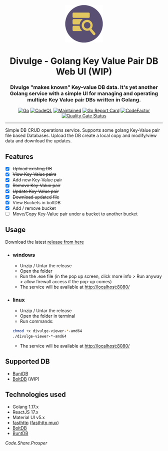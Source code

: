 <div align="center">
<img src="ui/public/logo-120px.png" />
<h1> Divulge - Golang Key Value Pair DB Web UI (WIP) </h1>
<h3> Divulge "makes known" Key-value DB data. It's yet another Golang service with a simple UI for managing and operating multiple Key Value pair DBs written in Golang. </h3>

[![Go](https://github.com/ric-v/divulge-keyvalue-db-ui/actions/workflows/go.yml/badge.svg?branch=main)](https://github.com/ric-v/divulge-keyvalue-db-ui/actions/workflows/go.yml)
[![CodeQL](https://github.com/ric-v/divulge-keyvalue-db-ui/actions/workflows/codeql-analysis.yml/badge.svg?branch=main)](https://github.com/ric-v/divulge-keyvalue-db-ui/actions/workflows/codeql-analysis.yml)
[![Maintained](https://img.shields.io/badge/Maintained%3F-yes-green.svg)](https://img.shields.io/badge/Maintained%3F-yes-green.svg)
[![Go Report Card](https://goreportcard.com/badge/github.com/ric-v/divulge-keyvalue-db-ui)](https://goreportcard.com/report/github.com/ric-v/divulge-keyvalue-db-ui)
[![CodeFactor](https://www.codefactor.io/repository/github/ric-v/divulge-keyvalue-db-ui/badge)](https://www.codefactor.io/repository/github/ric-v/divulge-keyvalue-db-ui)
[![Quality Gate Status](https://sonarcloud.io/api/project_badges/measure?project=ric-v_divulge-keyvalue-db-ui&metric=alert_status)](https://sonarcloud.io/summary/new_code?id=ric-v_divulge-keyvalue-db-ui)

</div>

---

Simple DB CRUD operations service. Supports some golang Key-Value pair file based Databases. Upload the DB create a local copy and modify/view data and download the updates.

<!-- ![in-action-gif](https://github.com/ric-v/divulge-keyvalue-db-ui/blob/main/public/assets/screenshots/in-action.gif) -->

## Features

- [x] ~~Upload existing DB~~
- [x] ~~View Key-Value pairs~~
- [x] ~~Add new Key-Value pair~~
- [x] ~~Remove Key-Value pair~~
- [x] ~~Update Key-Value pair~~
- [x] ~~Download updated file~~
- [x] View Buckets in boltDB
- [x] Add / remove bucket
- [ ] Move/Copy Key-Value pair under a bucket to another bucket

## Usage

Download the latest [release from here](https://github.com/ric-v/divulge-keyvalue-db-ui/releases)

- ### windows

  - Unzip / Untar the release
  - Open the folder
  - Run the .exe file (in the pop up screen, click more info > Run anyway > allow firewall access if the pop-up comes)
  - The service will be available at <http://localhost:8080/>

- ### linux

  - Unzip / Untar the release
  - Open the folder in terminal
  - Run commands:

  ```bash
  chmod +x divulge-viewer-*-amd64
  ./divulge-viewer-*-amd64
  ```

  - The service will be available at <http://localhost:8080/>

## Supported DB

- [BuntDB](https://github.com/tidwall/buntdb)
- [BoltDB](https://github.com/boltdb/bolt) (WIP)

## Technologies used

- Golang 1.17.x
- ReactJS 17.x
- Material UI v5.x
- [fasthttp](https://github.com/valyala/fasthttp) ([fasthttp mux](https://github.com/fasthttp/router))
- [BoltDB](https://github.com/boltdb/bolt)
- [BuntDB](https://github.com/tidwall/buntdb)

_Code.Share.Prosper_
